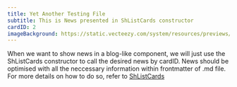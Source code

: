 ```yaml
---
title: Yet Another Testing File
subtitle: This is News presented in ShListCards constructor
cardID: 2
imageBackground: https://static.vecteezy.com/system/resources/previews/026/459/005/non_2x/abstract-background-images-wallpaper-ai-generated-free-photo.jpg
---
```


When we want to show news in a blog-like component, we will just use the ShListCards constructor to call the desired news by cardID. News should be optimised with all the neccessary information within frontmatter of .md file. For more details on how to do so, refer to [ShListCards](/content/8.guidelines/2.components/sh-list-cards.md)